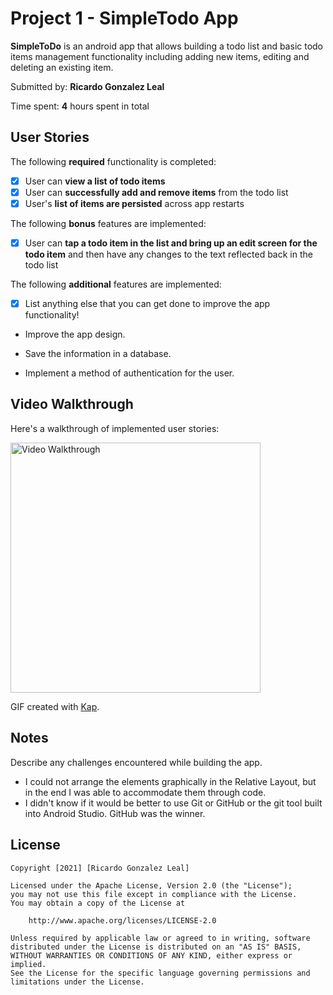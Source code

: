 # Project 1 - SimpleTodo App

**SimpleToDo** is an android app that allows building a todo list and basic todo items management functionality including adding new items, editing and deleting an existing item.

Submitted by: **Ricardo Gonzalez Leal**

Time spent: **4** hours spent in total

## User Stories

The following **required** functionality is completed:

* [X] User can **view a list of todo items**
* [X] User can **successfully add and remove items** from the todo list
* [X] User's **list of items are persisted** across app restarts

The following **bonus** features are implemented:

* [X] User can **tap a todo item in the list and bring up an edit screen for the todo item** and then have any changes to the text reflected back in the todo list

The following **additional** features are implemented:

* [X] List anything else that you can get done to improve the app functionality!

* Improve the app design. 

* Save the information in a database.

* Implement a method of authentication for the user. 


## Video Walkthrough

Here's a walkthrough of implemented user stories:

<img src='screenshots/appdemo.gif' title='Video Walkthrough' width='400' alt='Video Walkthrough' />

GIF created with [Kap](https://getkap.co/).

## Notes

Describe any challenges encountered while building the app.

* I could not arrange the elements graphically in the Relative Layout, but in the end I was able to accommodate them through code.
* I didn't know if it would be better to use Git or GitHub or the git tool built into Android Studio. GitHub was the winner.


## License

    Copyright [2021] [Ricardo Gonzalez Leal]

    Licensed under the Apache License, Version 2.0 (the "License");
    you may not use this file except in compliance with the License.
    You may obtain a copy of the License at

        http://www.apache.org/licenses/LICENSE-2.0

    Unless required by applicable law or agreed to in writing, software
    distributed under the License is distributed on an "AS IS" BASIS,
    WITHOUT WARRANTIES OR CONDITIONS OF ANY KIND, either express or implied.
    See the License for the specific language governing permissions and
    limitations under the License.
